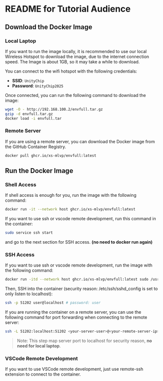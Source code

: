 # README for Tutorial Audience

## Download the Docker Image

### Local Laptop

If you want to run the image locally, it is recommended to use our local Wireless Hotspot to download the image, due to the internet connection speed. The Image is about 1GB, so it may take a while to download.  

You can connect to the wifi hotspot with the following credentials:
- **SSID**: `UnityChip`
- **Password**: `UnityChip2025`

Once connected, you can run the following command to download the image:
```sh
wget -O - http://192.168.100.2/envfull.tar.gz
gzip -d envfull.tar.gz
docker load -i envfull.tar
```

### Remote Server

If you are using a remote server, you can download the Docker image from the GitHub Container Registry.
```sh
docker pull ghcr.io/xs-mlvp/envfull:latest
```

## Run the Docker Image

### Shell Access

If shell access is enough for you, run the image with the following command:
```sh
docker run -it --network host ghcr.io/xs-mlvp/envfull:latest 
```

If you want to use ssh or vscode remote development, run this command in the container:
```sh
sudo service ssh start
```
and go to the next section for SSH access. **(no need to docker run again)**

### SSH Access

If you want to use ssh or vscode remote development, run the image with the following command:
```sh
docker run -itd --network host ghcr.io/xs-mlvp/envfull:latest sudo /usr/sbin/sshd -D
```

Then, SSH into the container (security reason: /etc/ssh/sshd_config is set to only listen to localhost):
```sh
ssh -p 51202 user@localhost # password: user
```

If you are running the container on a remote server, you can use the following command for port forwarding when connecting to the remote server:
```sh
ssh -L 51202:localhost:51202 <your-server-user>@<your-remote-server-ip>
```
> Note: This step map server port to localhost for security reason, **no need for local laptop**.

### VSCode Remote Development

If you want to use VSCode remote development, just use remote-ssh extension to connect to the container.

